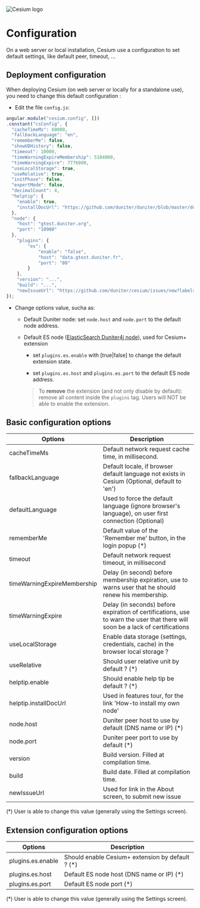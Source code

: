 ![Cesium logo](https://github.com/duniter/cesium/raw/master/www/img/logo_144px.png)

# Configuration

On a web server or local installation, Cesium use a configuration to set default settings, like default peer, timeout, ...
   
## Deployment configuration

When deploying Cesium (on web server or locally for a standalone use), you need to change this default configuration :

- Edit the file `config.js`:  
```js
angular.module("cesium.config", [])
.constant("csConfig", {
  "cacheTimeMs": 60000,
  "fallbackLanguage": "en",
  "rememberMe": false,
  "showUDHistory": false,
  "timeout": 10000,
  "timeWarningExpireMembership": 5184000,
  "timeWarningExpire": 7776000,
  "useLocalStorage": true,
  "useRelative": true,
  "initPhase": false,
  "expertMode": false,
  "decimalCount": 4,
  "helptip": {
    "enable": true,
    "installDocUrl": "https://github.com/duniter/duniter/blob/master/doc/install-a-node.md"
  },
  "node": {
    "host": "gtest.duniter.org",
    "port": "10900"
  },
	"plugins": {
		"es": {
			"enable": "false",
			"host": "data.gtest.duniter.fr",
			"port": "80"
		}
	},
	"version": "...",
	"build": "...",
	"newIssueUrl": "https://github.com/duniter/cesium/issues/new?labels=bug"
});
```

- Change options value, sucha as: 

    * Default Duniter node: set `node.host` and `node.port` to the default node address. 
   
    * Default ES node ([ElasticSearch Duniter4j node](https://github.com/duniter/duniter4j)), used for Cesium+ extension 
 
         * set `plugins.es.enable` with [true|false] to change the default extension state.
      
         * set `plugins.es.host` and `plugins.es.port` to the default ES node address.
      
         > To **remove** the extension (and not only disable by default): remove all content inside the `plugins` tag.
         > Users will NOT be able to enable the extension.

       
## Basic configuration options


Options                     | Description
--------------------------- | ------------------------------------------------------------------------------------------------------------------------------
cacheTimeMs                 | Default network request cache time, in millisecond.
fallbackLanguage            | Default locale, if browser default language not exists in Cesium (Optional, default to 'en')
defaultLanguage             | Used to force the default language (ignore browser's language), on user first connection (Optional) 
rememberMe                  | Default value of the 'Remember me' button, in the login popup (*)
timeout                     | Default network request timeout, in millisecond
timeWarningExpireMembership | Delay (in second) before membership expiration, use to warns user that he should renew his membership. 
timeWarningExpire           | Delay (in seconds) before expiration of certifications, use to warn the user that there will soon be a lack of certifications 
useLocalStorage             | Enable data storage (settings, credentials, cache) in the browser local storage ?
useRelative                 | Should user relative unit by default ? (*)
helptip.enable              | Should enable help tip be default ? (*)
helptip.installDocUrl       | Used in features tour, for the link 'How-to install my own node' 
node.host                   | Duniter peer host to use by default (DNS name or IP) (*)
node.port                   | Duniter peer port to use by default (*)
version                     | Build version. Filled at compilation time.
build                       | Build date. Filled at compilation time.
newIssueUrl                 | Used for link in the About screen, to submit new issue


(*) User is able to change this value (generally using the Settings screen).


## Extension configuration options


Options                     | Description
--------------------------- | -------------------------------------------------
plugins.es.enable           | Should enable Cesium+ extension by default ? (*)
plugins.es.host             | Default ES node host (DNS name or IP) (*)
plugins.es.port             | Default ES node port (*)


(*) User is able to change this value (generally using the Settings screen).